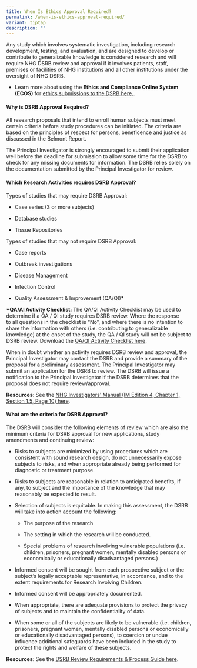 ```yaml
---
title: When Is Ethics Approval Required?
permalink: /when-is-ethics-approval-required/
variant: tiptap
description: ""
---
```

<p>Any study which involves systematic investigation, including research
development, testing, and evaluation, and are designed to develop or contribute
to generalizable knowledge is considered research and will require NHG
DSRB review and approval if it involves patients, staff, premises or facilities
of NHG institutions and all other institutions under the oversight of NHG
DSRB.</p>
<ul data-tight="true" class="tight">
<li>
<p>Learn more about using the <strong>Ethics and Compliance Online System (ECOS)</strong> for
<a href="https://ecossupport.gri.nhg.com.sg/userguides/" rel="noopener nofollow" target="_blank">ethics submissions to the DSRB here.</a>.</p>
</li>
</ul>
<h4><strong>Why is DSRB Approval Required?</strong></h4>
<p>All research proposals that intend to enroll human subjects must meet
certain criteria before study procedures can be initiated. The criteria
are based on the principles of respect for persons, beneficence and justice
as discussed in the Belmont Report.&nbsp;</p>
<p>The Principal Investigator is strongly encouraged to submit their application
well before the deadline for submission to allow some time for the DSRB
to check for any missing documents for information. The DSRB relies solely
on the documentation submitted by the Principal Investigator for review.</p>
<h4><strong>Which Research Activities requires DSRB Approval?</strong></h4>
<p>Types of studies that may require DSRB Approval:</p>
<ul data-tight="true" class="tight">
<li>
<p>Case series (3 or more subjects)</p>
</li>
<li>
<p>Database studies</p>
</li>
<li>
<p>Tissue Repositories</p>
</li>
</ul>
<p>Types of studies that may not require DSRB Approval:</p>
<ul>
<li>
<p>Case reports</p>
</li>
<li>
<p>Outbreak investigations</p>
</li>
<li>
<p>Disease Management</p>
</li>
<li>
<p>Infection Control</p>
</li>
<li>
<p>Quality Assessment &amp; Improvement (QA/QI)<strong>*</strong>
</p>
<p></p>
</li>
</ul>
<p><strong>*QA/AI Activity Checklist: </strong>The QA/QI Activity Checklist
may be used to determine if a QA / QI study requires DSRB review. Where
the response to&nbsp;all&nbsp;questions&nbsp;in&nbsp;the checklist is “No”,
and where there is no intention to share the information with others (i.e.
contributing to generalizable knowledge) at the onset of the study, the
QA / QI study will not be subject to DSRB review. Download the <a href="/files/Ethics/QA_QI_Checklist_v13_Jun_2025.pdf" rel="noopener noreferrer nofollow" target="_blank">QA/QI Activity Checklist here</a>.</p>
<p>When in doubt whether an activity requires DSRB review and approval, the
Principal Investigator may contact the DSRB and provide a summary of the
proposal for a preliminary assessment. The Principal Investigator may submit
an application for the DSRB to review. The DSRB will issue a notification
to the Principal Investigator if the DSRB determines that the proposal
does not require review/approval.</p>
<p><strong>Resources: </strong>See the <a href="/investigator-manual/" rel="noopener nofollow" target="_blank">NHG Investigators' Manual (IM Edition 4, Chapter 1, Section 1.5, Page 10) here</a>.</p>
<p></p>
<h4><strong>What are the criteria for DSRB Approval?</strong></h4>
<p>The DSRB will consider the following elements of review which are also
the minimum criteria for DSRB approval for new applications, study amendments
and continuing review:</p>
<ul>
<li>
<p>Risks to subjects are minimized by using procedures which are consistent
with sound research design, do not unnecessarily expose subjects to risks,
and when appropriate already being performed for diagnostic or treatment
purpose.</p>
</li>
</ul>
<ul>
<li>
<p>Risks to subjects are reasonable in relation to anticipated benefits,
if any, to subject and the importance of the knowledge that may reasonably
be expected to result.</p>
</li>
</ul>
<ul data-tight="true" class="tight">
<li>
<p>Selection of subjects is equitable. In making this assessment, the DSRB
will take into action account the following:</p>
<ul data-tight="true" class="tight">
<li>
<p>The purpose of the research</p>
</li>
<li>
<p>The setting in which the research will be conducted.</p>
</li>
<li>
<p>Special problems of research involving vulnerable populations (i.e. children,
prisoners, pregnant women, mentally disabled persons or economically or
educationally disadvantaged persons.)</p>
</li>
</ul>
</li>
<li>
<p>Informed consent will be sought from each prospective subject or the subject’s
legally acceptable representative, in accordance, and to the extent requirements
for Research Involving Children.</p>
</li>
</ul>
<ul>
<li>
<p>Informed consent will be appropriately documented.</p>
</li>
</ul>
<ul>
<li>
<p>When appropriate, there are adequate provisions to protect the privacy
of subjects and to maintain the confidentiality of data.</p>
</li>
</ul>
<ul data-tight="true" class="tight">
<li>
<p>When some or all of the subjects are likely to be vulnerable (i.e. children,
prisoners, pregnant women, mentally disabled persons or economically or
educationally disadvantaged persons), to coercion or undue influence additional
safeguards have been included in the study to protect the rights and welfare
of these subjects.</p>
</li>
</ul>
<p></p>
<p><strong>Resources</strong>: See the <a href="/dsrb-reviewguide/" rel="noopener nofollow" target="_blank">DSRB Review Requirements &amp; Process Guide here</a>.</p>
<p></p>